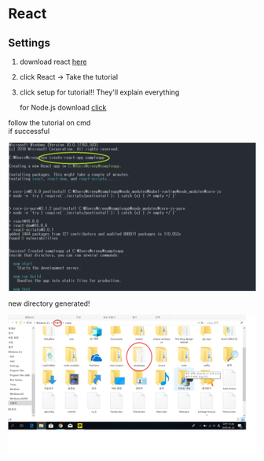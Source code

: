 # React  

## Settings

1. download react [here](https://arc.js.org/)    
2. click React -> Take the tutorial   
3. click setup for tutorial!! They'll explain everything   

   for Node.js download [click](https://nodejs.org/ko/download/)   
     
follow the tutorial on cmd   
if successful   

![image_r1](./image_r1.png)   
    
new directory generated!    
    
    
![image_r2](./image_r2.png)
